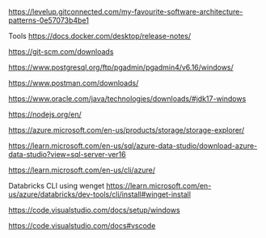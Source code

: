 https://levelup.gitconnected.com/my-favourite-software-architecture-patterns-0e57073b4be1

Tools
https://docs.docker.com/desktop/release-notes/

https://git-scm.com/downloads

https://www.postgresql.org/ftp/pgadmin/pgadmin4/v6.16/windows/

https://www.postman.com/downloads/

https://www.oracle.com/java/technologies/downloads/#jdk17-windows

https://nodejs.org/en/

https://azure.microsoft.com/en-us/products/storage/storage-explorer/

https://learn.microsoft.com/en-us/sql/azure-data-studio/download-azure-data-studio?view=sql-server-ver16

https://learn.microsoft.com/en-us/cli/azure/

Databricks CLI using wenget https://learn.microsoft.com/en-us/azure/databricks/dev-tools/cli/install#winget-install

https://code.visualstudio.com/docs/setup/windows

https://code.visualstudio.com/docs#vscode
